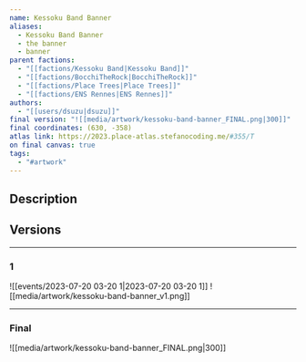 ```yaml
---
name: Kessoku Band Banner
aliases:
  - Kessoku Band Banner
  - the banner
  - banner
parent factions:
  - "[[factions/Kessoku Band|Kessoku Band]]"
  - "[[factions/BocchiTheRock|BocchiTheRock]]"
  - "[[factions/Place Trees|Place Trees]]"
  - "[[factions/ENS Rennes|ENS Rennes]]"
authors:
  - "[[users/dsuzu|dsuzu]]"
final version: "![[media/artwork/kessoku-band-banner_FINAL.png|300]]"
final coordinates: (630, -358)
atlas link: https://2023.place-atlas.stefanocoding.me/#355/T
on final canvas: true
tags:
  - "#artwork"
---
```

## Description


## Versions
___
### 1
![[events/2023-07-20 03-20 1|2023-07-20 03-20 1]] 
![[media/artwork/kessoku-band-banner_v1.png]]
___
### Final
![[media/artwork/kessoku-band-banner_FINAL.png|300]]